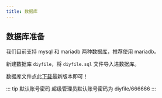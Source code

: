 ```yaml
---
title: 数据库
---
```

## 数据库准备

我们目前支持 mysql 和 mariadb 两种数据库，推荐使用 mariadb。

新建数据库 `diyfile`，将 `diyfile.sql` 文件导入进数据库。

数据库文件点此[下载](https://demo.besscroft.com/od/release)最新版本即可！

::: tip 默认账号密码
超级管理员默认账号密码为 diyfile/666666
:::
